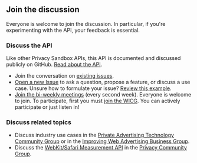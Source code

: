 ## Join the discussion

Everyone is welcome to join the discussion. In particular, if you're
experimenting with the API, your feedback is essential.

### Discuss the API

Like other Privacy Sandbox APIs, this API is documented and discussed publicly on GitHub. 
[Read about the API](https://github.com/WICG/conversion-measurement-api/).

*  Join the conversation on [existing  issues](https://github.com/WICG/conversion-measurement-api/issues).
*  [Open a new Issue](https://github.com/WICG/conversion-measurement-api/issues/new) to ask
   a question, propose a feature, or discuss a use case. Unsure how to
   formulate your issue? [Review this example](https://github.com/WICG/conversion-measurement-api/issues/147).
*  [Join the bi-weekly meetings](https://github.com/WICG/conversion-measurement-api/issues/80) (every
   second week). Everyone is welcome to join. To participate, first you must
   [join the WICG](https://www.w3.org/community/wicg/). You can actively
   participate or just listen in!

### Discuss related topics

- Discuss industry use cases in the [Private Advertising Technology Community
  Group](https://github.com/patcg) or in the [Improving Web Advertising Business
  Group](https://www.w3.org/community/web-adv/participants).
- Discuss the [WebKit/Safari Measurement
  API](https://github.com/privacycg/private-click-measurement) in the [Privacy Community
  Group](https://www.w3.org/community/privacycg/).
